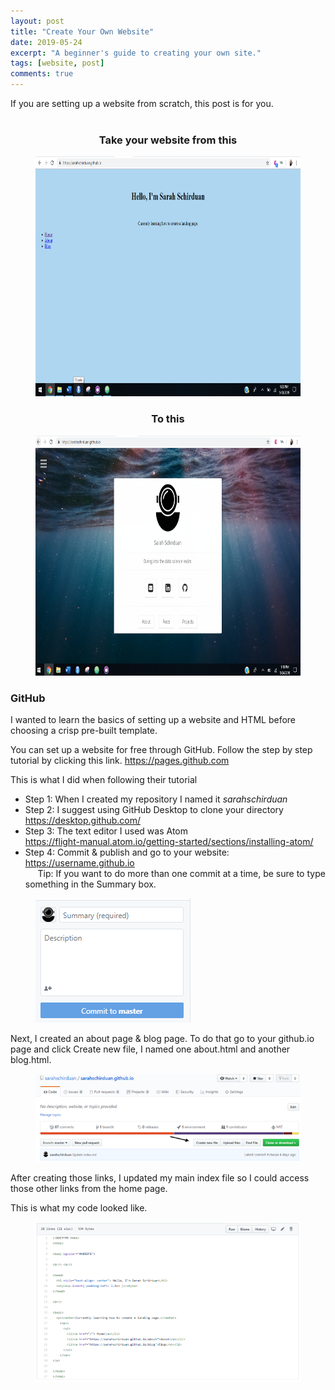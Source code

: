 ```yaml
---
layout: post
title: "Create Your Own Website"
date: 2019-05-24
excerpt: "A beginner's guide to creating your own site."
tags: [website, post]
comments: true
---
```


If you are setting up a website from scratch, this post is for you.<br><br>

### <center>Take your website from this<center/>

<figure>
  <a href="/assets/img/beforeweb2.png"><img src="/assets/img/beforeweb2.png" style="width:683px; height:384px"></a>
</figure>

### <center>To this<center/>
<figure>
  <a href="/assets/img/afterweb.png"><img src="/assets/img/afterweb.png" style="width:683px; height:384px"></a>
</figure>

### GitHub

I wanted to learn the basics of setting up a website and HTML before choosing a crisp pre-built template.

You can set up a website for free through GitHub. Follow the step by step tutorial by clicking this link. <a href="https://pages.github.com/"> https://pages.github.com </a>

This is what I did when following their tutorial
* Step 1: When I created my repository I named it <i>sarahschirduan</i>
* Step 2: I suggest using GitHub Desktop to clone your directory <a href="https://desktop.github.com/"> https://desktop.github.com/</a>
* Step 3: The text editor I used was Atom <br>
  <a href="https://flight-manual.atom.io/getting-started/sections/installing-atom/"> https://flight-manual.atom.io/getting-started/sections/installing-atom/</a>
* Step 4: Commit & publish and go to your website: <u>https://username.github.io</u><br>
&nbsp;&nbsp;&nbsp;&nbsp;&nbsp;Tip: If you want to do more than one commit at a time, be sure to type something in the Summary box.
<figure>
<a href="/assets/img/summary_box.png"><img src="/assets/img/summary_box.png"></a>
</figure>

Next, I created an about page & blog page. To do that go to your github.io page and click Create new file, I named one about.html and another blog.html.

<figure>
<a href="/assets/img/Create_file.png"><img src="/assets/img/Create_file.png"></a>
</figure>

After creating those links, I updated my main index file so I could access those other links from the home page.

This is what my code looked like.

<figure>
<a href="/assets/img/Main.png"><img src="/assets/img/Main.png"></a>
</figure>
